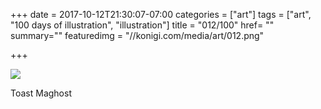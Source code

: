 +++
date = 2017-10-12T21:30:07-07:00
categories = ["art"]
tags = ["art", "100 days of illustration", "illustration"]
title = "012/100"
href= ""
summary=""
featuredimg = "//konigi.com/media/art/012.png"

+++

<img src="//konigi.com/media/art/012.png" />

Toast Maghost
